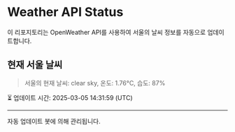 
# Weather API Status

이 리포지토리는 OpenWeather API를 사용하여 서울의 날씨 정보를 자동으로 업데이트합니다.

## 현재 서울 날씨
> 서울의 현재 날씨: clear sky, 온도: 1.76°C, 습도: 87%

⏳ 업데이트 시간: 2025-03-05 14:31:59 (UTC)

---
자동 업데이트 봇에 의해 관리됩니다.

